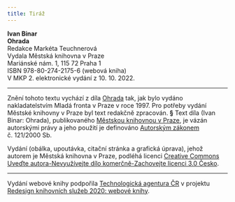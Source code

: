 ```yaml
---
title: Tiráž
---
```


**Ivan Binar    
Ohrada**  
Redakce Markéta Teuchnerová  
Vydala Městská knihovna v Praze  
Mariánské nám. 1, 115 72 Praha 1  
ISBN 978-80-274-2175-6 (webová kniha)  
V MKP 2. elektronické vydání z 10. 10. 2022.

***

Znění tohoto textu vychází z díla [Ohrada](https://search.mlp.cz/cz/titul/ohrada/2001858/#book-content) tak, jak bylo vydáno nakladatelstvím Mladá fronta v Praze v roce 1997. Pro potřeby vydání Městské knihovny v Praze byl text redakčně zpracován.
**§**
Text díla (Ivan Binar: Ohrada), publikovaného [Městskou knihovnou v Praze](https://www.mlp.cz/cz/), je vázán autorskými právy a jeho použití je definováno [Autorským zákonem](https://www.mkcr.cz/predpisy-zakonu-709.html) č. 121/2000 Sb.

Vydání (obálka, upoutávka, citační stránka a grafická úprava), jehož autorem je Městská knihovna v Praze, podléhá licenci [Creative Commons Uveďte autora-Nevyužívejte dílo komerčně-Zachovejte licenci 3.0 Česko](https://creativecommons.org/licenses/by-nc-sa/3.0/cz/).


***

Vydání webové knihy podpořila [Technologická agentura ČR](https://www.tacr.cz/) v projektu [Redesign knihovních služeb 2020: webové knihy](https://starfos.tacr.cz/cs/project/TL04000391).